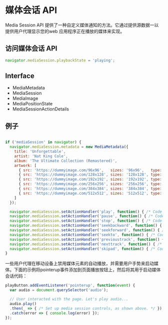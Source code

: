 # 媒体会话 API

Media Session API 提供了一种自定义媒体通知的方法。它通过提供源数据一以提供用户代理显示您的web 应用程序正在播放的媒体来实现。

## 访问媒体会话 API

```javascript
navigator.mediaSession.playbackState = 'playing';
```

## Interface

- MediaMetadata
- MediaSession
- MediaImage
- MediaPositionState
- MediaSessionActionDetails

## 例子

```javascript

if ('mediaSession' in navigator) {
  navigator.mediaSession.metadata = new MediaMetadata({
    title: 'Unforgettable',
    artist: 'Nat King Cole',
    album: 'The Ultimate Collection (Remastered)',
    artwork: [
      { src: 'https://dummyimage.com/96x96',   sizes: '96x96',   type: 'image/png' },
      { src: 'https://dummyimage.com/128x128', sizes: '128x128', type: 'image/png' },
      { src: 'https://dummyimage.com/192x192', sizes: '192x192', type: 'image/png' },
      { src: 'https://dummyimage.com/256x256', sizes: '256x256', type: 'image/png' },
      { src: 'https://dummyimage.com/384x384', sizes: '384x384', type: 'image/png' },
      { src: 'https://dummyimage.com/512x512', sizes: '512x512', type: 'image/png' },
    ]
  });

  navigator.mediaSession.setActionHandler('play', function() { /* Code excerpted. */ });
  navigator.mediaSession.setActionHandler('pause', function() { /* Code excerpted. */ });
  navigator.mediaSession.setActionHandler('stop', function() { /* Code excerpted. */ });
  navigator.mediaSession.setActionHandler('seekbackward', function() { /* Code excerpted. */ });
  navigator.mediaSession.setActionHandler('seekforward', function() { /* Code excerpted. */ });
  navigator.mediaSession.setActionHandler('seekto', function() { /* Code excerpted. */ });
  navigator.mediaSession.setActionHandler('previoustrack', function() { /* Code excerpted. */ });
  navigator.mediaSession.setActionHandler('nexttrack', function() { /* Code excerpted. */ });
  navigator.mediaSession.setActionHandler('skipad', function() { /* Code excerpted. */ });
}
```

一些用户代理在移动设备上禁用媒体元素的自动播放，并需要用户手势来启动媒体。下面的示例将pointerup事件添加到页面播放按钮上，然后将其用于启动媒体会话代码：


```javascript
playButton.addEventListener('pointerup', function(event) {
  var audio = document.querySelector('audio');

  // User interacted with the page. Let's play audio...
  audio.play()
  .then(_ => { /* Set up media session controls, as shown above. */ })
  .catch(error => { console.log(error) });
});
```

